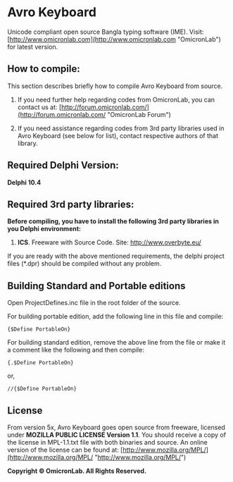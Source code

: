 
# Avro Keyboard #
Unicode compliant open source Bangla typing software (IME).
Visit: [http://www.omicronlab.com](http://www.omicronlab.com "OmicronLab") for latest version.


## How to compile: ##

This section describes briefly how to compile Avro Keyboard from source. 

1. If you need further help regarding codes from OmicronLab, 
you can contact us at: [http://forum.omicronlab.com/](http://forum.omicronlab.com/ "OmicronLab Forum")

2. If you need assistance regarding codes from 3rd party
libraries used in Avro Keyboard (see below for list), contact 
respective authors of that library.


## Required Delphi Version: ##

**Delphi 10.4**


## Required 3rd party libraries:  ##



**Before compiling, you have to install the following 3rd party
libraries in you Delphi environment:**


1. **ICS**.
Freeware with Source Code.
Site: http://www.overbyte.eu/

If you are ready with the above mentioned requirements,
the delphi project files (*.dpr) should be compiled without any problem.


## Building Standard and Portable editions ##
Open 
ProjectDefines.inc file in the root folder of the source.

For building portable edition, add the following line in this file and compile:

    {$Define PortableOn} 

For building standard edition, remove the above line from the
file or make it a comment like the following and then compile:

    {.$Define PortableOn} 
or,

    //{$Define PortableOn} 


## License ##

From version 5x, Avro Keyboard goes open source from freeware, licensed under **MOZILLA PUBLIC LICENSE Version 1.1**. You should
receive a copy of the license in MPL-1.1.txt file
with both binaries and source. An online version of the license can be found at: [http://www.mozilla.org/MPL/](http://www.mozilla.org/MPL/ "http://www.mozilla.org/MPL/")

**Copyright © OmicronLab. All Rights Reserved.**
